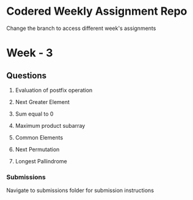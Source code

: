 # Codered Weekly Assignment Repo

Change the branch to access different week's assignments

# Week - 3

## Questions
1. Evaluation of postfix operation

2. Next Greater Element

3. Sum equal to 0

4. Maximum product subarray

5. Common Elements

6. Next Permutation

7. Longest Pallindrome

### Submissions
Navigate to submissions folder for submission instructions
